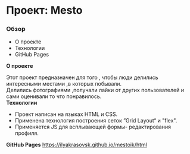 # Проект: Mesto

### Обзор
* О проекте  
* Технологии
* GitHub Pages  

**О проекте**

Этот проект предназначен для того , чтобы люди делились интересными местами ,в которых побывали.  
Делились фотографиями ,получали лайки от других пользователей и сами оценивали то что понравилось.  
**Технологии**

* Проект написан на языках HTML и CSS.  
* Применена технология построения сеток ”Grid Layout“ и "flex".
* Применяется JS для всплывающей формы- редактирования профиля.

**GitHub Pages**
https://ilyakrasovsk.github.io/mestoik/html
